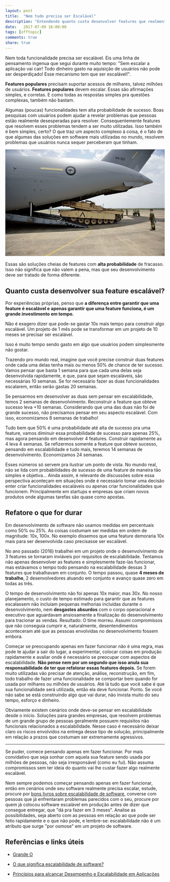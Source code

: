 ```yaml
---
layout: post
title:  "Nem tudo precisa ser Escalável"
description: "Entendendo quanto custa desenvolver features que realmente escalam. Spoiler: É caro."
date:   2017-07-09 16:00:00
tags: [offtopic]
comments: true
share: true
---
```


Nem toda funcionalidade precisa ser escalável. Eis uma linha de pensamento ingenua que segui durante muito tempo: "Sem escalar a aplicação vai cair! Todo dinheiro gasto na aquisição de usuários não pode ser desperdiçado! Esse mecanismo tem que ser escalável!". 

**Features populares** precisam suportar acessos de milhares, talvez milhões de usuários. **Features populares** devem escalar. Essas são afirmações simples, e corretas. E como todas as respostas simples pra questões complexas, também não bastam.

Algumas (poucas) funcionalidades tem alta probabilidade de sucesso. Boas pesquisas com usuários podem ajudar a revelar problemas que pessoas estão realmente desesperadas para resolver. Consequentemente features que resolvem esses problemas tendem a ser muito utilizadas. Isso também é bem simples, certo? O que traz um aspecto complexo à coisa, é o fato de que algumas das soluções em software mais utilizadas no mundo, resolvem problemas que usuários nunca sequer perceberam que tinham. 


![Escalabilidade](https://raw.githubusercontent.com/andreybleme/andreybleme.github.io/master/assets/img/escalabilidade.jpg "Escalabilidade")


Essas são soluções cheias de features com **alta probabilidade** de fracasso. Isso não significa que não valem a pena, mas que seu desenvolvimento deve ser tratado de forma diferente.



Quanto custa desenvolver sua feature escalável?
-------------
Por experiências próprias, penso que **a diferença entre garantir que uma feature é escalável e apenas garantir que uma feature funciona, é um grande investimento em tempo.**

Não é exagero dizer que pode-se gastar 10x mais tempo para construir algo escalável. Um projeto de 1 mês pode se transformar em um projeto de 10 meses se precisar ser escalável.

Isso é muito tempo sendo gasto em algo que usuários podem simplesmente não gostar.

Trazendo pro mundo real, imagine que você precise construir duas features onde cada uma delas tenha mais ou menos 50% de chance de ter sucesso. Vamos pensar que basta 1 semana para que cada uma delas seja desenvolvida rapidamente, e que, para que sejam escaláveis, são necessárias 10 semanas. Se for necessário fazer as duas funcionalidades escalarem, então serão gastas 20 semanas.

Se pensarmos em desenvolver as duas sem pensar em escalabilidade, temos 2 semanas de desenvolvimento. Reconstruir a feature que obteve sucesso leva +10 semanas. Considerando que uma das duas não foi de grande sucesso, não precisamos pensar em seu aspecto escalável. Com isso, economizamos 8 semanas de trabalho!

Tudo bem que 50% é uma probabilidade até alta de sucesso pra uma feature, vamos diminuir essa probabilidade de sucesso para apenas 25%, mas agora pensando em desenvolver 4 features. Construir rapidamente as 4 leva 4 semanas. Se refizermos somente a feature que obteve sucesso, pensando em escalabilidade e tudo mais, teremos 14 semanas de desenvolvimento. Economizamos 24 semanas.

Esses números só servem pra ilustrar um ponto de vista. No mundo real, não se lida com probabilidades de sucesso de uma feature de maneira tão simples e objetiva... Ainda assim, é relevante de discussões sobre essa perspectiva aconteçam em situações onde é necessário tomar uma decisão enter criar funcionalidades escaláveis ou apenas criar funcionalidades que funcionem. Principalmente em startups e empresas que criam novos produtos onde algumas tarefas são quase como apostas.


Refatore o que for durar
-------------
Em desenvolvimento de software não usamos medidas em percentuais como 50% ou 25%. As coisas costumam ser medidas em ordem de magnitude: 10x, 100x. No exemplo dissemos que uma feature demoraria 10x mais para ser desenvolvida caso precisasse ser escalável. 

No ano passado (2016) trabalhei em um projeto onde o desenvolvimento de 3 features se tornaram inviáveis por requisitos de escalabilidade. Tentamos não apenas desenvolver as features e simplesmente faze-las funcionar, mas estávamos o tempo todo pensando na escalabilidade dessas 3 features que trabalhavam em conjunto. O tempo passou, quase **4 meses de trabalho**, 2 desenvolvedores atuando em conjunto e avanço quase zero em todas as três.

O tempo de desenvolvimento não foi apenas 10x maior, mas 30x. No nosso planejamento, o custo de tempo estimado para garantir que as features escalassem não incluíam pequenas melhorias incluídas durante o desenvolvimento, nem **desgastes absurdos** com o corpo operacional e executivo que aguardavam ansiosamente a finalização do desenvolvimento para tracionar as vendas. Resultado: O time morreu. Assumi compromissos que não conseguia cumprir e, naturalmente, desentendimentos aconteceram até que as pessoas envolvidas no desenvolvimento fossem embora.

Começar se preocupando apenas em fazer funcionar não é uma regra, mas pode te ajudar a sair do lugar, a experimentar, colocar coisas em produção rapidamente e avaliar onde é necessário se preocupar com aspectos de escalabilidade. **Não pense nem por um segundo que isso anula sua responsabilidade de ter que refatorar essas features depois.** Se forem muito utilizadas vão precisar de atenção, análise, reconstrução, em fim, todo trabalho de fazer uma funcionalidade se comportar bem quando for usada por milhares ou milhões de usuários. Até lá tudo que você sabe é que sua funcionalidade será utilizada, então ela deve funcionar. Ponto. Se você não sabe se está construindo algo que vai durar, não invista muito do seu tempo, esforço e dinheiro.

Obviamente existem cenários onde deve-se pensar em escalabilidade desde o início. Soluções para grandes empresas, que resolvem problemas de um grande grupo de pessoas geralmente possuem requisitos não funcionais relacionados a escalabilidade. Nesse caso é necessário deixar claro os riscos envolvidos na entrega desse tipo de solução, principalmente em relação a prazos que costumam ser extremamente agressivos.

---------------------

Se puder, comece pensando apenas em fazer funcionar. Por mais convidativo que seja sonhar com aquela sua feature sendo usada por milhões de pessoas, não seja irresponsável (como eu fui). Não assuma compromissos sem ter ideia do quanto vai lhe custar fazer algo realmente escalável.

Nem sempre podemos começar pensando apenas em fazer funcionar, então em cenários onde seu software realmente precisa escalar, estude, procure por [bons livros sobre escalabilidade de software](https://www.quora.com/What-are-the-best-books-to-learn-how-to-build-scalable-web-applications), converse com pessoas que já enfrentaram problemas parecidos com o seu, procure por quem já colocou software escalável em produção antes de dizer que consegue entregar, que "dá pra fazer em 3 meses".  Analise as possibilidades, seja aberto com as pessoas em relação ao que pode ser feito rapidamente e o que não pode, e lembre-se: escalabilidade não é um atributo que surge "por osmose" em um projeto de software.


Referências e links úteis
-------------
- [Grande O](https://pt.wikipedia.org/wiki/Grande-O)

- [O que significa escalabilidade de software?](https://pt.stackoverflow.com/questions/90297/o-que-significa-escalabilidade-de-software)

- [Princípios para alcançar Desempenho e Escalabilidade em Aplicações](https://msdn.microsoft.com/pt-br/library/cc518051.aspx)